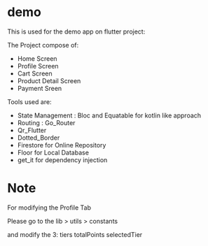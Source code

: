 # demo

This is used for the demo app on flutter project:

The Project compose of:
- Home Screen
- Profile Screen
- Cart Screen
- Product Detail Screen
- Payment Sreen

Tools used are:
- State Management : Bloc and Equatable for kotlin like approach
- Routing : Go_Router
- Qr_Flutter
- Dotted_Border
- Firestore for Online Repository
- Floor for Local Database
- get_it for dependency injection

# Note
For modifying the Profile Tab

Please go to the lib > utils > constants

and modify the 3:
tiers
totalPoints
selectedTier
